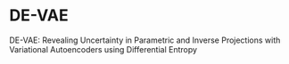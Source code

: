 # DE-VAE
DE-VAE: Revealing Uncertainty in Parametric and Inverse Projections with Variational Autoencoders using Differential Entropy

